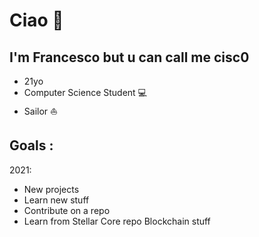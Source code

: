 # Ciao 👋

## I'm Francesco but u can call me **cisc0** 

* 21yo 
* Computer Science Student 💻
* Sailor ⛵️

## **Goals :**

2021:
* New projects
* Learn new stuff
* Contribute on a repo
* Learn from Stellar Core repo Blockchain stuff
